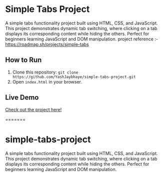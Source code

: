 
# Simple Tabs Project

A simple tabs functionality project built using HTML, CSS, and JavaScript. This project demonstrates dynamic tab switching, where clicking on a tab displays its corresponding content while hiding the others. Perfect for beginners learning JavaScript and DOM manipulation.
project reference :- https://roadmap.sh/projects/simple-tabs

## How to Run

1. Clone this repository: `git clone https://github.com/YashJaybhaye/simple-tabs-project.git`
2. Open `index.html` in your browser.

## Live Demo
[Check out the project here!](https://github.com/YashJaybhaye/simple-tabs-project)

=======
# simple-tabs-project
A simple tabs functionality project built using HTML, CSS, and JavaScript. This project demonstrates dynamic tab switching, where clicking on a tab displays its corresponding content while hiding the others. Perfect for beginners learning JavaScript and DOM manipulation.
 
